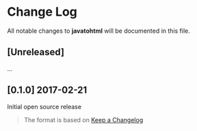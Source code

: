 # Change Log
All notable changes to **javatohtml** will be documented in this file.

## [Unreleased]
...

<!--
## [x.x.x] 2017-XX-XX
### Added
### Changed
### Fixed
-->

## [0.1.0] 2017-02-21
Initial open source release

> The format is based on [Keep a Changelog](http://keepachangelog.com/)